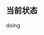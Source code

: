 <!--
 * @Description: 
 * @Version: Beta1.0
 * @Author: 【B站&公众号】Rong姐姐好可爱
 * @Date: 2021-03-08 10:09:25
 * @LastEditors: 【B站&公众号】Rong姐姐好可爱
 * @LastEditTime: 2021-03-08 10:09:52
-->



## 当前状态
doing